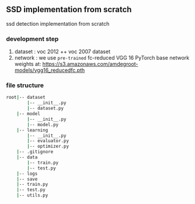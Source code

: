 ## SSD implementation from scratch

ssd detection implementation from scratch 

### development step

1. dataset : voc 2012 ++ voc 2007 dataset
2. network : we use `pre-trained` fc-reduced VGG 16 PyTorch base network weights at:              https://s3.amazonaws.com/amdegroot-models/vgg16_reducedfc.pth


### file structure

```bash
root|-- dataset
        |-- __init__.py
        |-- dataset.py
    |-- model
        |-- __init__.py
        |-- model.py
    |-- learning
        |-- __init__.py
        |-- evaluator.py
        |-- optimizer.py
    |-- .gitignore
    |-- data
        |-- train.py
        |-- test.py
    |-- logs
    |-- save
    |-- train.py
    |-- test.py
    |-- utils.py
```
